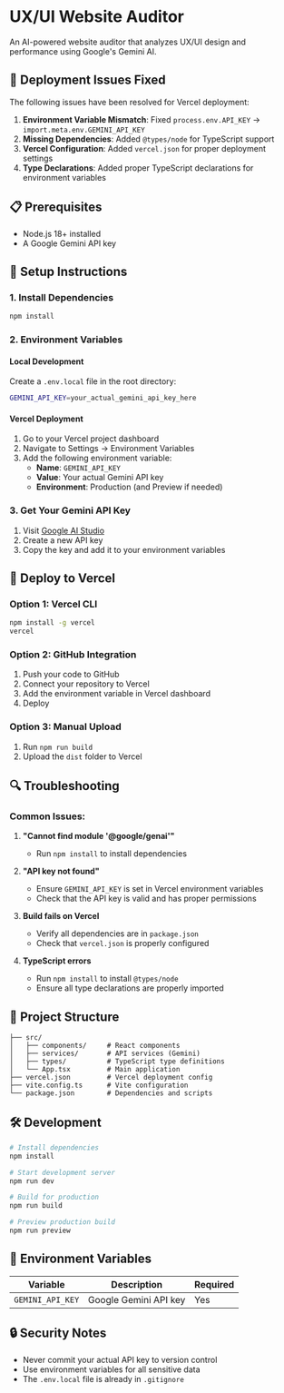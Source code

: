 # UX/UI Website Auditor

An AI-powered website auditor that analyzes UX/UI design and performance using Google's Gemini AI.

## 🚀 Deployment Issues Fixed

The following issues have been resolved for Vercel deployment:

1. **Environment Variable Mismatch**: Fixed `process.env.API_KEY` → `import.meta.env.GEMINI_API_KEY`
2. **Missing Dependencies**: Added `@types/node` for TypeScript support
3. **Vercel Configuration**: Added `vercel.json` for proper deployment settings
4. **Type Declarations**: Added proper TypeScript declarations for environment variables

## 📋 Prerequisites

- Node.js 18+ installed
- A Google Gemini API key

## 🔧 Setup Instructions

### 1. Install Dependencies
```bash
npm install
```

### 2. Environment Variables

#### Local Development
Create a `.env.local` file in the root directory:
```bash
GEMINI_API_KEY=your_actual_gemini_api_key_here
```

#### Vercel Deployment
1. Go to your Vercel project dashboard
2. Navigate to Settings → Environment Variables
3. Add the following environment variable:
   - **Name**: `GEMINI_API_KEY`
   - **Value**: Your actual Gemini API key
   - **Environment**: Production (and Preview if needed)

### 3. Get Your Gemini API Key
1. Visit [Google AI Studio](https://makersuite.google.com/app/apikey)
2. Create a new API key
3. Copy the key and add it to your environment variables

## 🚀 Deploy to Vercel

### Option 1: Vercel CLI
```bash
npm install -g vercel
vercel
```

### Option 2: GitHub Integration
1. Push your code to GitHub
2. Connect your repository to Vercel
3. Add the environment variable in Vercel dashboard
4. Deploy

### Option 3: Manual Upload
1. Run `npm run build`
2. Upload the `dist` folder to Vercel

## 🔍 Troubleshooting

### Common Issues:

1. **"Cannot find module '@google/genai'"**
   - Run `npm install` to install dependencies

2. **"API key not found"**
   - Ensure `GEMINI_API_KEY` is set in Vercel environment variables
   - Check that the API key is valid and has proper permissions

3. **Build fails on Vercel**
   - Verify all dependencies are in `package.json`
   - Check that `vercel.json` is properly configured

4. **TypeScript errors**
   - Run `npm install` to install `@types/node`
   - Ensure all type declarations are properly imported

## 📁 Project Structure

```
├── src/
│   ├── components/     # React components
│   ├── services/       # API services (Gemini)
│   ├── types/          # TypeScript type definitions
│   └── App.tsx         # Main application
├── vercel.json         # Vercel deployment config
├── vite.config.ts      # Vite configuration
└── package.json        # Dependencies and scripts
```

## 🛠️ Development

```bash
# Install dependencies
npm install

# Start development server
npm run dev

# Build for production
npm run build

# Preview production build
npm run preview
```

## 📝 Environment Variables

| Variable | Description | Required |
|----------|-------------|----------|
| `GEMINI_API_KEY` | Google Gemini API key | Yes |

## 🔒 Security Notes

- Never commit your actual API key to version control
- Use environment variables for all sensitive data
- The `.env.local` file is already in `.gitignore`
